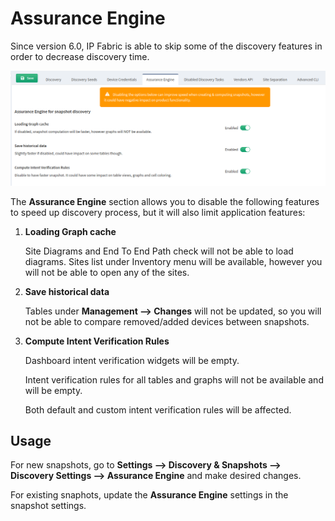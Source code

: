 # Assurance Engine

Since version 6.0, IP Fabric is able to skip some of the discovery features in order to decrease discovery time.

![Assurance Engine](assurance_engine.png)

The **Assurance Engine** section allows you to disable the following features to speed up discovery process, but it will also limit application features:

1. **Loading Graph cache**

   Site Diagrams and End To End Path check will not be able to load diagrams. Sites list under Inventory menu will be available, however you will not be able to open any of the sites.

2. **Save historical data**

   Tables under **Management --> Changes** will not be updated, so you will not be able to compare removed/added devices between snapshots.

3. **Compute Intent Verification Rules**

   Dashboard intent verification widgets will be empty.

   Intent verification rules for all tables and graphs will not be available and will be empty.

   Both default and custom intent verification rules will be affected.


## Usage

For new snapshots, go to **Settings --> Discovery & Snapshots --> Discovery Settings --> Assurance Engine** and make desired changes.

For existing snaphots, update the **Assurance Engine** settings in the snapshot settings.
